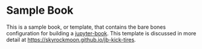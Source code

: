 # Sample Book

This is a sample book, or template, that contains the bare bones configuration for building a [jupyter-book](https://jupyterbook.org). This template is discussed in more detail at https://skyrockmoon.github.io/jb-kick-tires.